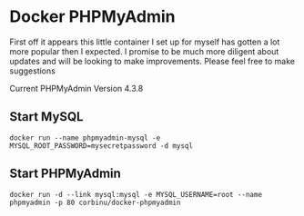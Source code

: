 Docker PHPMyAdmin
=================

First off it appears this little container I set up for myself has gotten a lot more popular then I expected. I promise to be much more diligent about updates and will be looking to make improvements. Please feel free to make suggestions

Current PHPMyAdmin Version 4.3.8

## Start MySQL

`docker run --name phpmyadmin-mysql -e MYSQL_ROOT_PASSWORD=mysecretpassword -d mysql`

## Start PHPMyAdmin
`docker run -d --link mysql:mysql -e MYSQL_USERNAME=root --name phpmyadmin -p 80 corbinu/docker-phpmyadmin `